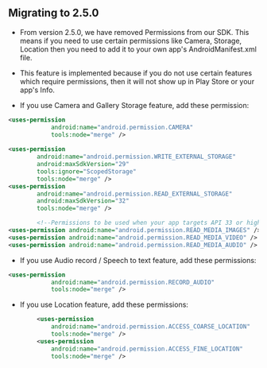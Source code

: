 ## Migrating to 2.5.0

- From version 2.5.0, we have removed Permissions from our SDK. This means if you need to use certain permissions like Camera, Storage, Location then you need to add it to your own app's AndroidManifest.xml file. 
- This feature is implemented because if you do not use certain features which require permissions, then it will not show up in Play Store or your app's Info.

- If you use Camera and Gallery Storage feature, add these permission:
```xml
<uses-permission
            android:name="android.permission.CAMERA"
            tools:node="merge" />
    
<uses-permission
        android:name="android.permission.WRITE_EXTERNAL_STORAGE"
        android:maxSdkVersion="29"
        tools:ignore="ScopedStorage"
        tools:node="merge" />
<uses-permission
        android:name="android.permission.READ_EXTERNAL_STORAGE"
        android:maxSdkVersion="32"
        tools:node="merge" />

        <!--Permissions to be used when your app targets API 33 or higher-->
<uses-permission android:name="android.permission.READ_MEDIA_IMAGES" />
<uses-permission android:name="android.permission.READ_MEDIA_VIDEO" />
<uses-permission android:name="android.permission.READ_MEDIA_AUDIO" />

```
- If you use Audio record / Speech to text feature, add these permissions:

```xml
<uses-permission
            android:name="android.permission.RECORD_AUDIO"
            tools:node="merge" />
```
- If you use Location feature, add these permissions:
```xml
        <uses-permission
            android:name="android.permission.ACCESS_COARSE_LOCATION"
            tools:node="merge" />
        <uses-permission
            android:name="android.permission.ACCESS_FINE_LOCATION"
            tools:node="merge" />
```


